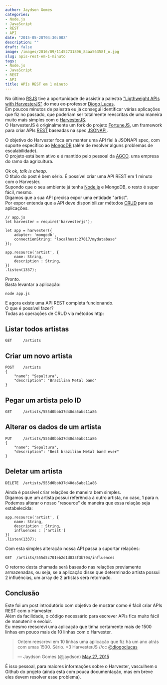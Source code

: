 ```yaml
---
author: Jaydson Gomes
categories:
- Node.js
- JavaScript
- REST
- API
date: "2015-05-28T04:30:00Z"
description: ""
draft: false
image: /images/2016/09/11452731896_84aa56358f_o.jpg
slug: apis-rest-em-1-minuto
tags:
- Node.js
- JavaScript
- REST
- API
title: APIs REST em 1 minuto
---
```


No último [RSJS](http://rsjs.org) tive a oportunidade de assistir a palestra ["Ligthweight APIs with HarvesterJS"](http://dclucas.github.io/prez-harvesterjs) do meu ex-professor [Diogo Lucas](https://twitter.com/diogoclucas).  
Em poucos minutos de palestra eu já consegui identificar várias aplicações que fiz no passado, que poderiam ser totalmente reescritas de uma maneira muito mais simples com o [HarvesterJS](https://github.com/agco/harvesterjs).  
O HarvesterJS é originalmente um fork do projeto [FortuneJS](http://fortunejs.com/), um framework para criar APIs [REST](http://en.wikipedia.org/wiki/Representational_state_transfer) baseadas na spec [JSONAPI](http://jsonapi.org).  

O objetivo do Harvester foca em manter uma API fiel à JSONAPI spec, com suporte específico ao [MongoDB](http://docs.mongodb.org/) (além de resolver alguns problemas de escalabilidade).  
O projeto está bem ativo e é mantido pelo pessoal da [AGCO](http://www.agcocorp.com/), uma empresa do ramo da agricultura.  

Ok ok, _talk is cheap_.  
O título do post é bem sério. É possível criar uma API REST em 1 minuto com o Harvester.  
Supondo que o seu ambiente já tenha [Node.js](http://nodejs.org) e MongoDB, o resto é super fácil, mesmo.  
Digamos que a sua API precisa expor uma entidade "artist".  
Por expor entenda que a API deve disponibilizar métodos [CRUD](http://en.wikipedia.org/wiki/Create,_read,_update_and_delete) para as aplicações.  
```
// app.js
let harvester = require('harvesterjs');

let app = harvester({
	adapter: 'mongodb',
	connectionString: "localhost:27017/mydatabase"
});

app.resource('artist', {
	name: String,
	description : String,
})
.listen(1337);
```  

Pronto.  
Basta levantar a aplicação:  
```
node app.js
``` 
E agora existe uma API REST completa funcionando.  
O que é possível fazer?  
Todas as operações de CRUD via métodos http:  
## Listar todos artistas
```
GET 	/artists
```
## Criar um novo artista
```
POST 	/artists
{
	"name": "Sepultura",
	"description": "Brazilian Metal band"
}
```
## Pegar um artista pelo ID
```
GET 	/artists/555d0bbb37d40da5abc11a86
```
## Alterar os dados de um artista
```
PUT 	/artists/555d0bbb37d40da5abc11a86
{
	"name": "Sepultura",
	"description": "Best brazilian Metal band ever"
}
```
## Deletar um artista
```
DELETE 	/artists/555d0bbb37d40da5abc11a86
```
Ainda é possível criar relações de maneira bem simples.  
Digamos que um artista possui referência à outro artista, no caso, 1 para n.  
Podemos alterar o nosso "resource" de maneira que essa relação seja estabelecida:  
```
app.resource('artist', {
	name: String,
	description : String,
	influences : ['artist']
})
.listen(1337);
```  
Com esta simples alteração nossa API passa a suportar relações:  
```
GET  /artists/555d5c701eb2d1d033f3b704/influences
```
O retorno desta chamada será baseado nas relações previamente armazenadas, ou seja, se a aplicação disse que determinado artista possui 2 influências, um array de 2 artistas será retornado.  

## Conclusão
Este foi um post introdutório com objetivo de mostrar como é fácil criar APIs REST com o Harvester.  
Além da facilidade, o código necessário para escrever APIs fica muito fácil de manutenir e evoluir.  
Eu mesmo reescrevi uma aplicação que tinha certamente mais de 1500 linhas em pouco mais de 10 linhas com o Harvester.  
<blockquote class="twitter-tweet" lang="en"><p lang="pt" dir="ltr">Ontem reescrevi em 10 linhas uma aplicação que fiz há um ano atrás com umas 1500. Sério. &lt;3 HarvesterJS //cc <a href="https://twitter.com/diogoclucas">@diogoclucas</a></p>&mdash; Jaydson Gomes (@jaydson) <a href="https://twitter.com/jaydson/status/603541170426290178">May 27, 2015</a></blockquote>
<script async src="//platform.twitter.com/widgets.js" charset="utf-8"></script>
É isso pessoal, para maiores informações sobre o Harvester, vasculhem o Github do projeto (ainda está com pouca documentação, mas em breve eles devem resolver esse problema).  